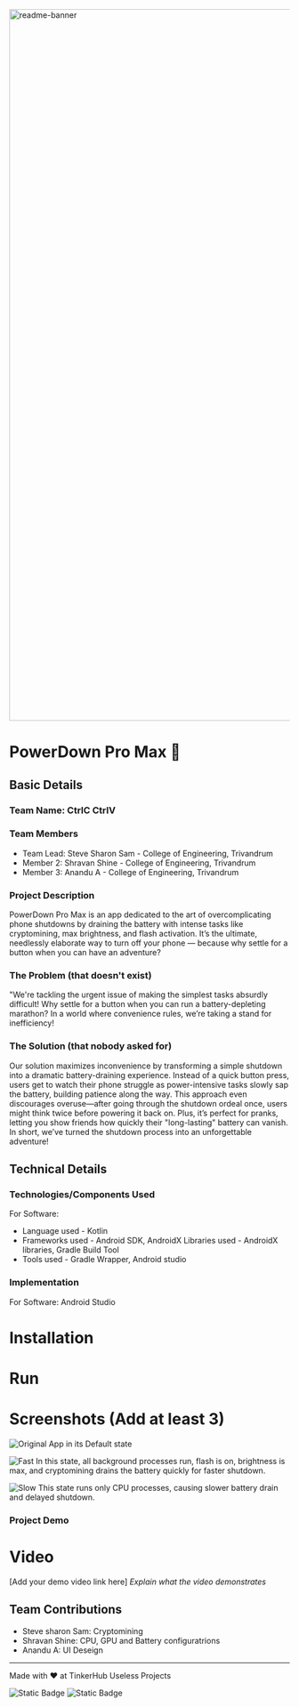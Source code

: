 <img width="1280" alt="readme-banner" src="https://github.com/user-attachments/assets/35332e92-44cb-425b-9dff-27bcf1023c6c">

# PowerDown Pro Max 🎯


## Basic Details
### Team Name: CtrlC CtrlV


### Team Members
- Team Lead: Steve Sharon Sam - College of Engineering, Trivandrum
- Member 2: Shravan Shine - College of Engineering, Trivandrum
- Member 3: Anandu A - College of Engineering, Trivandrum

### Project Description
PowerDown Pro Max is an app dedicated to the art of overcomplicating phone shutdowns by draining the battery with intense tasks like cryptomining, max brightness, and flash activation. 
It’s the ultimate, needlessly elaborate way to turn off your phone — because why settle for a button when you can have an adventure?
### The Problem (that doesn't exist)
"We're tackling the urgent issue of making the simplest tasks absurdly difficult!
Why settle for a button when you can run a battery-depleting marathon?
In a world where convenience rules, we’re taking a stand for inefficiency!

### The Solution (that nobody asked for)

Our solution maximizes inconvenience by transforming a simple shutdown into a dramatic battery-draining experience. 
Instead of a quick button press, users get to watch their phone struggle as power-intensive tasks slowly sap the battery, building patience along the way.
This approach even discourages overuse—after going through the shutdown ordeal once, users might think twice before powering it back on.
Plus, it’s perfect for pranks, letting you show friends how quickly their "long-lasting" battery can vanish.
In short, we’ve turned the shutdown process into an unforgettable adventure!
## Technical Details
### Technologies/Components Used
For Software:
- Language used - Kotlin
- Frameworks used  - Android SDK, AndroidX
  Libraries used -  AndroidX libraries, Gradle Build Tool
- Tools used - Gradle Wrapper, Android studio


### Implementation
For Software: Android Studio
# Installation


# Run

# Screenshots (Add at least 3)
![Original](https://github.com/user-attachments/assets/aadda5ed-41b4-4dc1-a0e2-7e190775bb78)
App in its Default state


![Fast](https://github.com/user-attachments/assets/fc46ec60-7a24-4f55-8424-f85ad843965b)
In this state, all background processes run, flash is on, brightness is max, and cryptomining drains the battery quickly for faster shutdown.


![Slow](https://github.com/user-attachments/assets/ad872ace-05e7-43e5-aaac-d82435cca4cd)
This state runs only CPU processes, causing slower battery drain and delayed shutdown.




### Project Demo
# Video
[Add your demo video link here]
*Explain what the video demonstrates*


## Team Contributions
- Steve sharon Sam: Cryptomining
- Shravan Shine: CPU, GPU and Battery configuratrions
- Anandu A: UI Deseign

---
Made with ❤️ at TinkerHub Useless Projects 

![Static Badge](https://img.shields.io/badge/TinkerHub-24?color=%23000000&link=https%3A%2F%2Fwww.tinkerhub.org%2F)
![Static Badge](https://img.shields.io/badge/UselessProject--24-24?link=https%3A%2F%2Fwww.tinkerhub.org%2Fevents%2FQ2Q1TQKX6Q%2FUseless%2520Projects)



